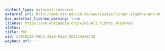 ```yaml
---
content_type: external-resource
external_url: http://web.mit.edu/18.06/www/Essays/linear-algebra-and-music.pdf
has_external_license_warning: true
license: https://en.wikipedia.org/wiki/All_rights_reserved
status: ''
title: PDF
uid: a381852b-59b2-41ad-8338-25f214e28742
wayback_url: ''
---
```

